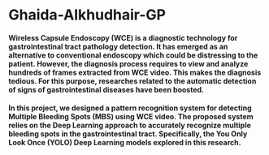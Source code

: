 # Ghaida-Alkhudhair-GP
####   Wireless Capsule Endoscopy (WCE) is a diagnostic technology for gastrointestinal tract pathology detection. It has emerged as an alternative to conventional endoscopy which could be distressing to the patient. However, the diagnosis process requires to view and analyze hundreds of frames extracted from WCE video. This makes the diagnosis tedious. For this purpose, researches related to the automatic detection of signs of gastrointestinal diseases have been boosted. 

#### 	In this project, we designed a pattern recognition system for detecting Multiple Bleeding Spots (MBS) using WCE video. The proposed system relies on the Deep Learning approach to accurately recognize multiple bleeding spots in the gastrointestinal tract. Specifically, the You Only Look Once (YOLO) Deep Learning models explored in this research.

